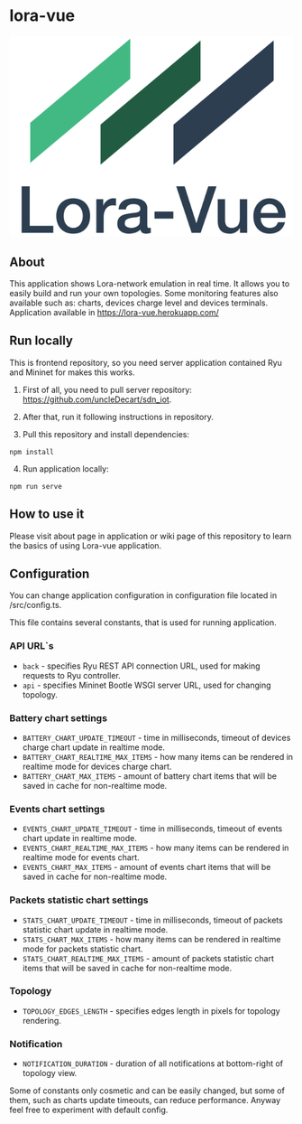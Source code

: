 # lora-vue
![Lora-vue Logo](/src/assets/main-logo.svg)
## About

This application shows Lora-network emulation in real time. 
It allows you to easily build and run your own topologies. 
Some monitoring features also available such as: charts, devices charge level and devices terminals.
Application available in https://lora-vue.herokuapp.com/

## Run locally

This is frontend repository, so you need server application contained Ryu and Mininet for makes this works.

1) First of all, you need to pull server repository: https://github.com/uncleDecart/sdn_iot.

2) After that, run it following instructions in repository.

3) Pull this repository and install dependencies:
```
npm install
```
4) Run application locally:
```
npm run serve
```

## How to use it
Please visit about page in application or wiki page of this repository to learn the basics of using Lora-vue application.

## Configuration

You can change application configuration in configuration file located in /src/config.ts.

This file contains several constants, that is used for running application.

### API URL`s
* ```back``` - specifies Ryu REST API connection URL, used for making requests to Ryu controller.
* ```api``` - specifies Mininet Bootle WSGI server URL, used for changing topology.

### Battery chart settings
* ```BATTERY_CHART_UPDATE_TIMEOUT``` - time in milliseconds, timeout of devices charge chart update in realtime mode.
* ```BATTERY_CHART_REALTIME_MAX_ITEMS``` - how many items can be rendered in realtime mode for devices charge chart.
* ```BATTERY_CHART_MAX_ITEMS``` - amount of battery chart items that will be saved in cache for non-realtime mode.

### Events chart settings
* ```EVENTS_CHART_UPDATE_TIMEOUT``` - time in milliseconds, timeout of events chart update in realtime mode.
* ```EVENTS_CHART_REALTIME_MAX_ITEMS``` - how many items can be rendered in realtime mode for events chart.
* ```EVENTS_CHART_MAX_ITEMS``` - amount of events chart items that will be saved in cache for non-realtime mode.

### Packets statistic chart settings
* ```STATS_CHART_UPDATE_TIMEOUT``` - time in milliseconds, timeout of packets statistic chart update in realtime mode.
* ```STATS_CHART_MAX_ITEMS``` - how many items can be rendered in realtime mode for packets statistic chart.
* ```STATS_CHART_REALTIME_MAX_ITEMS``` - amount of packets statistic chart items that will be saved in cache for non-realtime mode.

### Topology
* ```TOPOLOGY_EDGES_LENGTH``` - specifies edges length in pixels for topology rendering.

### Notification
* ```NOTIFICATION_DURATION``` - duration of all notifications at bottom-right of topology view.

Some of constants only cosmetic and can be easily changed, but some of them, such as charts update timeouts, can reduce performance. 
Anyway feel free to experiment with default config.